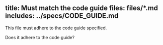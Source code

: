 title: Must match the code guide
files: files/*.md
includes: ../specs/CODE_GUIDE.md
---

This file must adhere to the code guide specified.

Does it adhere to the code guide?
